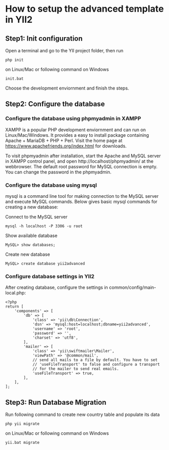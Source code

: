How to setup the advanced template in YII2
==========================================

## Step1: Init configuration ##

Open a terminal and go to the YII project folder, then run

    php init

on Linux/Mac or following command on Windows

    init.bat

Choose the development enviornment and finish the steps.

## Step2: Configure the database ##

### Configure the database using phpmyadmin in XAMPP ###

XAMPP is a popular PHP development enviornment and can run on Linux/Mac/Windows. It provides a easy
to install package containing Apache + MariaDB + PHP + Perl. Visit the home page at
https://www.apachefriends.org/index.html for downloads.

To visit phpmyadmin after installation, start the Apache and MySQL server in XAMPP control panel,
and open http://localhost/phpmyadmin/ at the webbrowser. The default root password for MySQL connection
is empty. You can change the password in the phpmyadmin.

### Configure the database using mysql ###

mysql is a command line tool for making connection to the MySQL server and execute MySQL commands. Below
gives basic mysql commands for creating a new database:

Connect to the MySQL server

    mysql -h localhost -P 3306 -u root

Show available database

    MySQL> show databases;

Create new database

    MySQL> create database yii2advanced

### Configure database settings in YII2 ###

After creating database, configure the settings in common/config/main-local.php:

    <?php
    return [
        'components' => [
            'db' => [
                'class' => 'yii\db\Connection',
                'dsn' => 'mysql:host=localhost;dbname=yii2advanced',
                'username' => 'root',
                'password' => '',
                'charset' => 'utf8',
            ],
            'mailer' => [
                'class' => 'yii\swiftmailer\Mailer',
                'viewPath' => '@common/mail',
                // send all mails to a file by default. You have to set
                // 'useFileTransport' to false and configure a transport
                // for the mailer to send real emails.
                'useFileTransport' => true,
            ],
        ],
    ];

## Step3: Run Database Migration ##

Run following command to create new country table and populate its data

    php yii migrate

on Linux/Mac or following command on Windows

    yii.bat migrate
